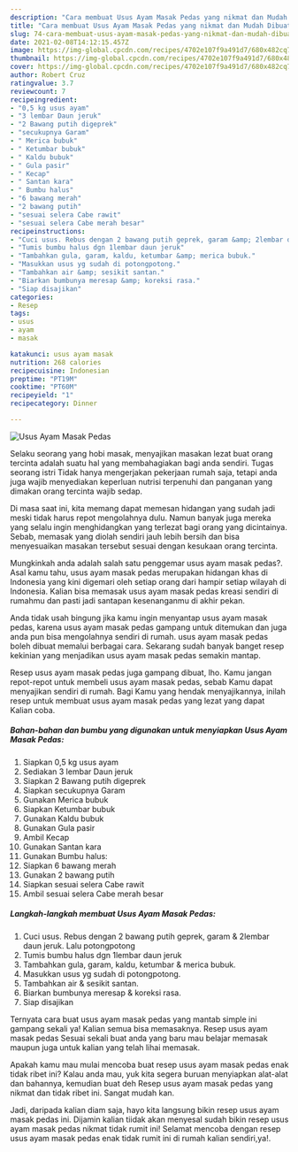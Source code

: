 ```yaml
---
description: "Cara membuat Usus Ayam Masak Pedas yang nikmat dan Mudah Dibuat"
title: "Cara membuat Usus Ayam Masak Pedas yang nikmat dan Mudah Dibuat"
slug: 74-cara-membuat-usus-ayam-masak-pedas-yang-nikmat-dan-mudah-dibuat
date: 2021-02-08T14:12:15.457Z
image: https://img-global.cpcdn.com/recipes/4702e107f9a491d7/680x482cq70/usus-ayam-masak-pedas-foto-resep-utama.jpg
thumbnail: https://img-global.cpcdn.com/recipes/4702e107f9a491d7/680x482cq70/usus-ayam-masak-pedas-foto-resep-utama.jpg
cover: https://img-global.cpcdn.com/recipes/4702e107f9a491d7/680x482cq70/usus-ayam-masak-pedas-foto-resep-utama.jpg
author: Robert Cruz
ratingvalue: 3.7
reviewcount: 7
recipeingredient:
- "0,5 kg usus ayam"
- "3 lembar Daun jeruk"
- "2 Bawang putih digeprek"
- "secukupnya Garam"
- " Merica bubuk"
- " Ketumbar bubuk"
- " Kaldu bubuk"
- " Gula pasir"
- " Kecap"
- " Santan kara"
- " Bumbu halus"
- "6 bawang merah"
- "2 bawang putih"
- "sesuai selera Cabe rawit"
- "sesuai selera Cabe merah besar"
recipeinstructions:
- "Cuci usus. Rebus dengan 2 bawang putih geprek, garam &amp; 2lembar daun jeruk. Lalu potongpotong"
- "Tumis bumbu halus dgn 1lembar daun jeruk"
- "Tambahkan gula, garam, kaldu, ketumbar &amp; merica bubuk."
- "Masukkan usus yg sudah di potongpotong."
- "Tambahkan air &amp; sesikit santan."
- "Biarkan bumbunya meresap &amp; koreksi rasa."
- "Siap disajikan"
categories:
- Resep
tags:
- usus
- ayam
- masak

katakunci: usus ayam masak 
nutrition: 268 calories
recipecuisine: Indonesian
preptime: "PT19M"
cooktime: "PT60M"
recipeyield: "1"
recipecategory: Dinner

---
```



![Usus Ayam Masak Pedas](https://img-global.cpcdn.com/recipes/4702e107f9a491d7/680x482cq70/usus-ayam-masak-pedas-foto-resep-utama.jpg)

Selaku seorang yang hobi masak, menyajikan masakan lezat buat orang tercinta adalah suatu hal yang membahagiakan bagi anda sendiri. Tugas seorang istri Tidak hanya mengerjakan pekerjaan rumah saja, tetapi anda juga wajib menyediakan keperluan nutrisi terpenuhi dan panganan yang dimakan orang tercinta wajib sedap.

Di masa  saat ini, kita memang dapat memesan hidangan yang sudah jadi meski tidak harus repot mengolahnya dulu. Namun banyak juga mereka yang selalu ingin menghidangkan yang terlezat bagi orang yang dicintainya. Sebab, memasak yang diolah sendiri jauh lebih bersih dan bisa menyesuaikan masakan tersebut sesuai dengan kesukaan orang tercinta. 



Mungkinkah anda adalah salah satu penggemar usus ayam masak pedas?. Asal kamu tahu, usus ayam masak pedas merupakan hidangan khas di Indonesia yang kini digemari oleh setiap orang dari hampir setiap wilayah di Indonesia. Kalian bisa memasak usus ayam masak pedas kreasi sendiri di rumahmu dan pasti jadi santapan kesenanganmu di akhir pekan.

Anda tidak usah bingung jika kamu ingin menyantap usus ayam masak pedas, karena usus ayam masak pedas gampang untuk ditemukan dan juga anda pun bisa mengolahnya sendiri di rumah. usus ayam masak pedas boleh dibuat memalui berbagai cara. Sekarang sudah banyak banget resep kekinian yang menjadikan usus ayam masak pedas semakin mantap.

Resep usus ayam masak pedas juga gampang dibuat, lho. Kamu jangan repot-repot untuk membeli usus ayam masak pedas, sebab Kamu dapat menyajikan sendiri di rumah. Bagi Kamu yang hendak menyajikannya, inilah resep untuk membuat usus ayam masak pedas yang lezat yang dapat Kalian coba.

<!--inarticleads1-->

##### Bahan-bahan dan bumbu yang digunakan untuk menyiapkan Usus Ayam Masak Pedas:

1. Siapkan 0,5 kg usus ayam
1. Sediakan 3 lembar Daun jeruk
1. Siapkan 2 Bawang putih digeprek
1. Siapkan secukupnya Garam
1. Gunakan  Merica bubuk
1. Siapkan  Ketumbar bubuk
1. Gunakan  Kaldu bubuk
1. Gunakan  Gula pasir
1. Ambil  Kecap
1. Gunakan  Santan kara
1. Gunakan  Bumbu halus:
1. Siapkan 6 bawang merah
1. Gunakan 2 bawang putih
1. Siapkan sesuai selera Cabe rawit
1. Ambil sesuai selera Cabe merah besar




<!--inarticleads2-->

##### Langkah-langkah membuat Usus Ayam Masak Pedas:

1. Cuci usus. Rebus dengan 2 bawang putih geprek, garam &amp; 2lembar daun jeruk. Lalu potongpotong
1. Tumis bumbu halus dgn 1lembar daun jeruk
1. Tambahkan gula, garam, kaldu, ketumbar &amp; merica bubuk.
1. Masukkan usus yg sudah di potongpotong.
1. Tambahkan air &amp; sesikit santan.
1. Biarkan bumbunya meresap &amp; koreksi rasa.
1. Siap disajikan




Ternyata cara buat usus ayam masak pedas yang mantab simple ini gampang sekali ya! Kalian semua bisa memasaknya. Resep usus ayam masak pedas Sesuai sekali buat anda yang baru mau belajar memasak maupun juga untuk kalian yang telah lihai memasak.

Apakah kamu mau mulai mencoba buat resep usus ayam masak pedas enak tidak ribet ini? Kalau anda mau, yuk kita segera buruan menyiapkan alat-alat dan bahannya, kemudian buat deh Resep usus ayam masak pedas yang nikmat dan tidak ribet ini. Sangat mudah kan. 

Jadi, daripada kalian diam saja, hayo kita langsung bikin resep usus ayam masak pedas ini. Dijamin kalian tiidak akan menyesal sudah bikin resep usus ayam masak pedas nikmat tidak rumit ini! Selamat mencoba dengan resep usus ayam masak pedas enak tidak rumit ini di rumah kalian sendiri,ya!.

